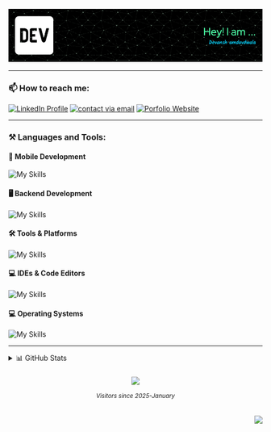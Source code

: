 ![Header](https://github.com/devenvoy/devenvoy/blob/main/github-header-image.png)

---
### 📫 How to reach me:

[<img src="https://go-skill-icons.vercel.app/api/icons?i=linkedin" alt="LinkedIn Profile"/>](https://www.linkedin.com/in/devansh-a-bb104524a/)
[<img src="https://go-skill-icons.vercel.app/api/icons?i=gmail" alt="contact via email"/>](mailto:devanshamdavadwala@gmail.com)
[<img src="https://go-skill-icons.vercel.app/api/icons?i=portfolio" alt="Porfolio Website"/>](https://devenvoy.github.io/Devansh_Portfolio/)

---

### **⚒️ Languages and Tools:**  

#### 🚀 Mobile Development

![My Skills](https://skillicons.dev/icons?i=androidstudio,java,kotlin,flutter,firebase)

#### 🖥 Backend Development

![My Skills](https://skillicons.dev/icons?i=ktor,nodejs,mongo)

#### 🛠 Tools & Platforms

![My Skills](https://skillicons.dev/icons?i=gradle,postman,git,github,figma)

#### 💻 IDEs & Code Editors

![My Skills](https://skillicons.dev/icons?i=androidstudio,idea,vscode)

#### 💻 Operating Systems

![My Skills](https://skillicons.dev/icons?i=linux,windows,apple)

---

<details>
  <summary>📊 GitHub Stats</summary>
  <br>
  <div align="center">
    <img src="https://github-readme-stats.vercel.app/api?username=devenvoy&hide_title=false&hide_rank=false&show_icons=true&include_all_commits=true&count_private=true&disable_animations=false&theme=dracula&locale=en&hide_border=false" height="150" alt="stats graph"  />
  <img src="https://github-readme-stats.vercel.app/api/top-langs?username=devenvoy&locale=en&hide_title=false&layout=compact&card_width=320&langs_count=5&theme=dracula&hide_border=false" height="150" alt="languages graph"  />
  </div>
</details>

###
<div>
  <div align="center">
    <img src="https://count.getloli.com/@devenvoy?name=devenvoy&theme=morden-num&padding=7&offset=0&align=top&scale=1&pixelated=1&darkmode=1"/>
  </div>
<sub>
    <p align="center">
        <i>
            Visitors since 2025-January
        </i>
    </p>
</sub>

   <br>
  <div>
    <img align="right" height="150" src="https://user-images.githubusercontent.com/74038190/225813708-98b745f2-7d22-48cf-9150-083f1b00d6c9.gif"  />
  </div>
</div>

